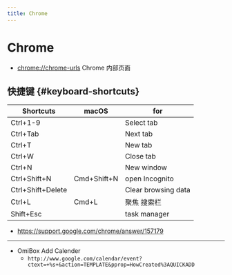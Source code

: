 ```yaml
---
title: Chrome
---
```


# Chrome

- [chrome://chrome-urls](./chrome-urls.md)
  Chrome 内部页面

## 快捷键 {#keyboard-shortcuts}

| Shortcuts         | macOS       | for                 |
| ----------------- | ----------- | ------------------- |
| Ctrl+1-9          |             | Select tab          |
| Ctrl+Tab          |             | Next tab            |
| Ctrl+T            |             | New tab             |
| Ctrl+W            |             | Close tab           |
| Ctrl+N            |             | New window          |
| Ctrl+Shift+N      | Cmd+Shift+N | open Incognito      |
| Ctrl+Shift+Delete |             | Clear browsing data |
| Ctrl+L            | Cmd+L       | 聚焦 搜索栏         |
| Shift+Esc         |             | task manager        |

- https://support.google.com/chrome/answer/157179

---

- OmiBox Add Calender
  - `http://www.google.com/calendar/event?ctext=+%s+&action=TEMPLATE&pprop=HowCreated%3AQUICKADD`
